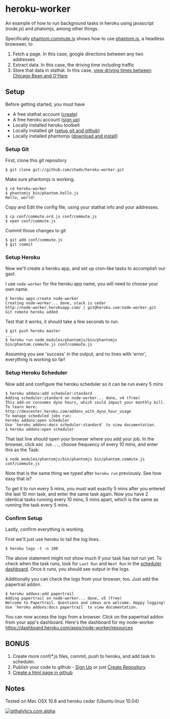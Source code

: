 heroku-worker
=============

An example of how to run background tasks in heroku using 
javascript (node.js) and phatomjs, among other things.

Specifically [phantom.commute.js](bin/phantom.commute.js) shows how to use 
[phantom.js](http://phantomjs.org/), a headless browswer, to 

1. Fetch a page. In this case, google directions between any two addresses
1. Extract data. In this case, the driving time including traffic
1. Store that data in stathat.  In this case,
[view driving times between Chicago Bean and O'Hare](http://chadn.github.com/heroku-worker/test/ord.html)

## Setup

Before getting started, you must have

* A free stathat account ([create](https://stathat.com/sign_in/))
* A free heroku account ([sign up](http://www.heroku.com/))
* Locally installed heroku toolbelt 
* Locally installed git ([setup git and github](https://help.github.com/articles/set-up-git))
* Locally installed phantomjs ([download and install](http://phantomjs.org/download.html))


### Setup Git 

First, clone this git repository

	$ git clone git://github.com/chadn/heroku-worker.git

Make sure phantomjs is working.

	$ cd heroku-worker
	$ phantomjs bin/phantom.hello.js
	Hello, world!

Copy and Edit the config file, using your stathat info and your addresses.

	$ cp conf/commute.ord.js conf/commute.js
	$ open conf/commute.js

Commit those changes to git

	$ git add conf/commute.js
	$ git commit

### Setup Heroku

Now we'll create a heroku app, and set up cron-like tasks to accomplish our gaol.

I use `node-worker` for the heroku app name, you will need to choose your own name.

	$ heroku apps:create node-worker
	Creating node-worker... done, stack is cedar
	http://node-worker.herokuapp.com/ | git@heroku.com:node-worker.git
	Git remote heroku added
	
Test that it works, it should take a few seconds to run.

	$ git push heroku master
	...
	$ heroku run node_modules/phantomjs/bin/phantomjs bin/phantom.commute.js conf/commute.js

Assuming you see 'success' in the output, and no lines with 'error',
everything is working so far!

### Setup Heroku Scheduler

Now add and configure the heroku scheduler so it can be run every 5 mins

	$ heroku addons:add scheduler:standard
	Adding scheduler:standard on node-worker... done, v4 (free)
	This add-on consumes dyno hours, which could impact your monthly bill. To learn more:
	http://devcenter.heroku.com/addons_with_dyno_hour_usage
	To manage scheduled jobs run:
	heroku addons:open scheduler
	Use `heroku addons:docs scheduler:standard` to view documentation.
	$ heroku addons:open scheduler

That last line should open your browser where you add your job.  In the browser,
click `Add Job...`, choose frequency of every 10 mins, and enter this as the Task:

	$ node_modules/phantomjs/bin/phantomjs bin/phantom.commute.js conf/commute.js

Note that is the same thing we typed after `heroku run` previously. See how easy that is?

To get it to run every 5 mins, you must wait exactly 5 mins after you entered the last 10 min task,
and enter the same task again.  Now you have 2 identical tasks running every 10 mins, 5 mins apart,
which is the same as running the task every 5 mins. 


### Confirm Setup

Lastly, confirm everything is working.  

First we'll just use heroku to tail the log lines.  

	$ heroku logs -t -n 100

The above statement might not show much if your task has not run yet.
To check when the task runs, look for `Last Run` and `Next Run` in the
[scheduler dashboard](https://heroku-scheduler.herokuapp.com/dashboard).
Once it runs, you should see output in the logs.

Additionally you can check the logs from your browser, too.
Just add the papertrail addon.

	$ heroku addons:add papertrail
	Adding papertrail on node-worker... done, v5 (free)
	Welcome to Papertrail. Questions and ideas are welcome. Happy logging!
	Use `heroku addons:docs papertrail` to view documentation.

You can now access the logs from a browser.  Click on the papertrail addon
from your app's dashboard.  Here's the dashboard for my node-worker
https://dashboard.heroku.com/apps/node-worker/resources

## BONUS

1. Create more conf/*.js files, commit, push to heroku, and add task to scheduler.
1. Publish your code to github - 
[Sign Up](https://help.github.com/articles/set-up-git) or just 
[Create Repository](https://help.github.com/articles/create-a-repo)
1. [Create a html page in github](https://help.github.com/categories/20/articles)

## Notes

Tested on Mac OSX 10.8 and heroku cedar (Ubuntu linux 10.04)


[![githalytics.com alpha](https://cruel-carlota.pagodabox.com/6b8f3a4d62ca306ca1a8e98726af66ca "githalytics.com")](http://githalytics.com/chadn/heroku-worker)

